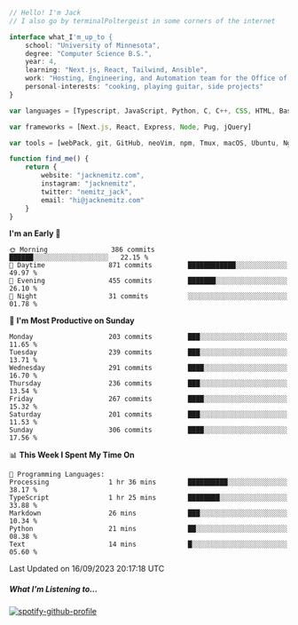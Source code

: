 ```typescript
// Hello! I'm Jack
// I also go by terminalPoltergeist in some corners of the internet

interface what_I'm_up_to {
    school: "University of Minnesota",
    degree: "Computer Science B.S.",
    year: 4,
    learning: "Next.js, React, Tailwind, Ansible",
    work: "Hosting, Engineering, and Automation team for the Office of Information Technology at UMN",
    personal-interests: "cooking, playing guitar, side projects"
}

var languages = [Typescript, JavaScript, Python, C, C++, CSS, HTML, Bash, VimScript]

var frameworks = [Next.js, React, Express, Node, Pug, jQuery]

var tools = [webPack, git, GitHub, neoVim, npm, Tmux, macOS, Ubuntu, Nginx, Ansible, Cloudflare, DigitalOcean]

function find_me() {
    return {
        website: "jacknemitz.com",
        instagram: "jacknemitz",
        twitter: "nemitz_jack",
        email: "hi@jacknemitz.com"
    }
}
```

<!--START_SECTION:waka-->
**I'm an Early 🐤** 

```text
🌞 Morning                386 commits         ██████░░░░░░░░░░░░░░░░░░░   22.15 % 
🌆 Daytime                871 commits         ████████████░░░░░░░░░░░░░   49.97 % 
🌃 Evening                455 commits         ███████░░░░░░░░░░░░░░░░░░   26.10 % 
🌙 Night                  31 commits          ░░░░░░░░░░░░░░░░░░░░░░░░░   01.78 % 
```
📅 **I'm Most Productive on Sunday** 

```text
Monday                   203 commits         ███░░░░░░░░░░░░░░░░░░░░░░   11.65 % 
Tuesday                  239 commits         ███░░░░░░░░░░░░░░░░░░░░░░   13.71 % 
Wednesday                291 commits         ████░░░░░░░░░░░░░░░░░░░░░   16.70 % 
Thursday                 236 commits         ███░░░░░░░░░░░░░░░░░░░░░░   13.54 % 
Friday                   267 commits         ████░░░░░░░░░░░░░░░░░░░░░   15.32 % 
Saturday                 201 commits         ███░░░░░░░░░░░░░░░░░░░░░░   11.53 % 
Sunday                   306 commits         ████░░░░░░░░░░░░░░░░░░░░░   17.56 % 
```


📊 **This Week I Spent My Time On** 

```text
💬 Programming Languages: 
Processing               1 hr 36 mins        ██████████░░░░░░░░░░░░░░░   38.17 % 
TypeScript               1 hr 25 mins        ████████░░░░░░░░░░░░░░░░░   33.88 % 
Markdown                 26 mins             ███░░░░░░░░░░░░░░░░░░░░░░   10.34 % 
Python                   21 mins             ██░░░░░░░░░░░░░░░░░░░░░░░   08.38 % 
Text                     14 mins             █░░░░░░░░░░░░░░░░░░░░░░░░   05.60 % 
```


 Last Updated on 16/09/2023 20:17:18 UTC
<!--END_SECTION:waka-->

##### What I'm Listening to...

[![spotify-github-profile](https://spotify-github-profile.vercel.app/api/view?uid=jack.nemitz&cover_image=true&show_offline=true&bar_color=53b14f&bar_color_cover=false&background_color=121212FF)](https://spotify-github-profile.vercel.app/api/view?uid=jack.nemitz&redirect=true)

